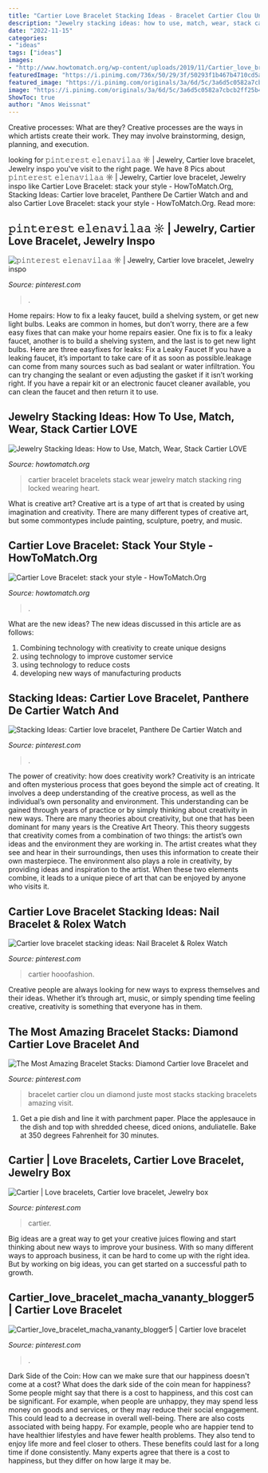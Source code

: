 ```yaml
---
title: "Cartier Love Bracelet Stacking Ideas - Bracelet Cartier Clou Un Diamond Juste Most Stacks Stacking Bracelets Amazing Visit"
description: "Jewelry stacking ideas: how to use, match, wear, stack cartier love"
date: "2022-11-15"
categories:
- "ideas"
tags: ["ideas"]
images:
- "http://www.howtomatch.org/wp-content/uploads/2019/11/Cartier_love_bracelet-9.jpg"
featuredImage: "https://i.pinimg.com/736x/50/29/3f/50293f1b467b4710cd5a85683984ffa5.jpg"
featured_image: "https://i.pinimg.com/originals/3a/6d/5c/3a6d5c0582a7cbcb2ff25b48854f3031.png"
image: "https://i.pinimg.com/originals/3a/6d/5c/3a6d5c0582a7cbcb2ff25b48854f3031.png"
ShowToc: true
author: "Amos Weissnat"
---
```



Creative processes: What are they?
Creative processes are the ways in which artists create their work. They may involve brainstorming, design, planning, and execution.

	

		
looking for 𝚙𝚒𝚗𝚝𝚎𝚛𝚎𝚜𝚝 𝚎𝚕𝚎𝚗𝚊𝚟𝚒𝚕𝚊𝚊 ☼ | Jewelry, Cartier love bracelet, Jewelry inspo you've visit to the right page. We have 8 Pics about 𝚙𝚒𝚗𝚝𝚎𝚛𝚎𝚜𝚝 𝚎𝚕𝚎𝚗𝚊𝚟𝚒𝚕𝚊𝚊 ☼ | Jewelry, Cartier love bracelet, Jewelry inspo like Cartier Love Bracelet: stack your style - HowToMatch.Org, Stacking Ideas: Cartier love bracelet, Panthere De Cartier Watch and and also Cartier Love Bracelet: stack your style - HowToMatch.Org. Read more:
		
    
## 𝚙𝚒𝚗𝚝𝚎𝚛𝚎𝚜𝚝 𝚎𝚕𝚎𝚗𝚊𝚟𝚒𝚕𝚊𝚊 ☼ | Jewelry, Cartier Love Bracelet, Jewelry Inspo

<img loading=lazy src="https://i.pinimg.com/736x/50/29/3f/50293f1b467b4710cd5a85683984ffa5.jpg" onerror="this.onerror=null;this.src='https://tse1.mm.bing.net/th?id=OIP.U2h3WA08r6YnvYLxQpmUBAHaJX&amp;pid=15.1';" alt="𝚙𝚒𝚗𝚝𝚎𝚛𝚎𝚜𝚝 𝚎𝚕𝚎𝚗𝚊𝚟𝚒𝚕𝚊𝚊 ☼ | Jewelry, Cartier love bracelet, Jewelry inspo">

_Source: pinterest.com_

>. 

	

Home repairs: How to fix a leaky faucet, build a shelving system, or get new light bulbs.
Leaks are common in homes, but don’t worry, there are a few easy fixes that can make your home repairs easier. One fix is to fix a leaky faucet, another is to build a shelving system, and the last is to get new light bulbs. Here are three easyfixes for leaks: 
Fix a Leaky Faucet
If you have a leaking faucet, it’s important to take care of it as soon as possible.leakage can come from many sources such as bad sealant or water infiltration. You can try changing the sealant or even adjusting the gasket if it isn’t working right. If you have a repair kit or an electronic faucet cleaner available, you can clean the faucet and then return it to use.

    
## Jewelry Stacking Ideas: How To Use, Match, Wear, Stack Cartier LOVE

<img loading=lazy src="http://www.howtomatch.org/wp-content/uploads/2019/11/Cartier_love_bracelet-9.jpg" onerror="this.onerror=null;this.src='https://tse3.mm.bing.net/th?id=OIP.LduWJB58X2ZPI1N4VXsyMQHaHa&amp;pid=15.1';" alt="Jewelry Stacking Ideas: How to Use, Match, Wear, Stack Cartier LOVE">

_Source: howtomatch.org_

>cartier bracelet bracelets stack wear jewelry match stacking ring locked wearing heart. 

	

What is creative art?
Creative art is a type of art that is created by using imagination and creativity. There are many different types of creative art, but some commontypes include painting, sculpture, poetry, and music.

    
## Cartier Love Bracelet: Stack Your Style - HowToMatch.Org

<img loading=lazy src="http://www.howtomatch.org/wp-content/uploads/2020/03/20200325-i1585120784_4032_0.jpg-768x1024.jpg" onerror="this.onerror=null;this.src='https://tse2.mm.bing.net/th?id=OIP.a7W_LnsrC5x7FxEjYLAmggHaJ4&amp;pid=15.1';" alt="Cartier Love Bracelet: stack your style - HowToMatch.Org">

_Source: howtomatch.org_

>. 

	

What are the new ideas?
The new ideas discussed in this article are as follows:
1. Combining technology with creativity to create unique designs 
2. using technology to improve customer service 
3. using technology to reduce costs 
4. developing new ways of manufacturing products 

    
## Stacking Ideas: Cartier Love Bracelet, Panthere De Cartier Watch And

<img loading=lazy src="https://i.pinimg.com/736x/0b/24/51/0b24519137e56db97fbff936c6e16bf5.jpg" onerror="this.onerror=null;this.src='https://tse1.mm.bing.net/th?id=OIP.E1OL2vQJK8QYn5MNtz5GjwHaHH&amp;pid=15.1';" alt="Stacking Ideas: Cartier love bracelet, Panthere De Cartier Watch and">

_Source: pinterest.com_

>. 

	

The power of creativity: how does creativity work?
Creativity is an intricate and often mysterious process that goes beyond the simple act of creating. It involves a deep understanding of the creative process, as well as the individual’s own personality and environment. This understanding can be gained through years of practice or by simply thinking about creativity in new ways.
There are many theories about creativity, but one that has been dominant for many years is the Creative Art Theory. This theory suggests that creativity comes from a combination of two things: the artist’s own ideas and the environment they are working in. The artist creates what they see and hear in their surroundings, then uses this information to create their own masterpiece. The environment also plays a role in creativity, by providing ideas and inspiration to the artist. When these two elements combine, it leads to a unique piece of art that can be enjoyed by anyone who visits it.

    
## Cartier Love Bracelet Stacking Ideas: Nail Bracelet &amp; Rolex Watch

<img loading=lazy src="https://i.pinimg.com/originals/3a/6d/5c/3a6d5c0582a7cbcb2ff25b48854f3031.png" onerror="this.onerror=null;this.src='https://tse4.mm.bing.net/th?id=OIP.h1SCHRK3pTJxQ8Wu-PR7DAHaGS&amp;pid=15.1';" alt="Cartier love bracelet stacking ideas: Nail Bracelet &amp; Rolex Watch">

_Source: pinterest.com_

>cartier hooofashion. 

	

Creative people are always looking for new ways to express themselves and their ideas. Whether it’s through art, music, or simply spending time feeling creative, creativity is something that everyone has in them.

    
## The Most Amazing Bracelet Stacks: Diamond Cartier Love Bracelet And

<img loading=lazy src="https://i.pinimg.com/736x/d1/4b/ca/d14bca2c98b3d3149a03833b21e02bbf.jpg" onerror="this.onerror=null;this.src='https://tse2.mm.bing.net/th?id=OIP.84plXOFJKPMWOMUU7RWv7AHaJQ&amp;pid=15.1';" alt="The Most Amazing Bracelet Stacks: Diamond Cartier love Bracelet and">

_Source: pinterest.com_

>bracelet cartier clou un diamond juste most stacks stacking bracelets amazing visit. 

	

1. Get a pie dish and line it with parchment paper. Place the applesauce in the dish and top with shredded cheese, diced onions, anduliatelle. Bake at 350 degrees Fahrenheit for 30 minutes.

    
## Cartier | Love Bracelets, Cartier Love Bracelet, Jewelry Box

<img loading=lazy src="https://i.pinimg.com/originals/68/01/1f/68011f91080c48e53e7c6d691d9442a7.jpg" onerror="this.onerror=null;this.src='https://tse3.mm.bing.net/th?id=OIP.rETSH8pTXcbYTyf41cYZ7gHaHK&amp;pid=15.1';" alt="Cartier | Love bracelets, Cartier love bracelet, Jewelry box">

_Source: pinterest.com_

>cartier. 

	

Big ideas are a great way to get your creative juices flowing and start thinking about new ways to improve your business. With so many different ways to approach business, it can be hard to come up with the right idea. But by working on big ideas, you can get started on a successful path to growth.

    
## Cartier_love_bracelet_macha_vananty_blogger5 | Cartier Love Bracelet

<img loading=lazy src="https://i.pinimg.com/736x/ca/f5/3e/caf53efbc6094a8189198b842e4f849a.jpg" onerror="this.onerror=null;this.src='https://tse2.mm.bing.net/th?id=OIP.KAUNCpDrjSCXzTmnT67zdwHaE7&amp;pid=15.1';" alt="Cartier_love_bracelet_macha_vananty_blogger5 | Cartier love bracelet">

_Source: pinterest.com_

>. 

	

Dark Side of the Coin: How can we make sure that our happiness doesn't come at a cost?
What does the dark side of the coin mean for happiness?
Some people might say that there is a cost to happiness, and this cost can be significant. For example, when people are unhappy, they may spend less money on goods and services, or they may reduce their social engagement. This could lead to a decrease in overall well-being.
There are also costs associated with being happy. For example, people who are happier tend to have healthier lifestyles and have fewer health problems. They also tend to enjoy life more and feel closer to others. These benefits could last for a long time if done consistently.
Many experts agree that there is a cost to happiness, but they differ on how large it may be.

